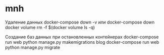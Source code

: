 # mnh

Удаление данных
docker-compose down -v 
или
docker-compose down
docker volume rm -f $(docker volume ls -q)

Создание баз данных при остановленных контейнерах
docker-compose run web python manage.py makemigrations blog
docker-compose run web python manage.py migrate

